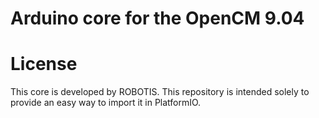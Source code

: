 # Arduino core for the OpenCM 9.04

# License
This core is developed by ROBOTIS. This repository is intended solely to provide an easy way to import it in PlatformIO.
